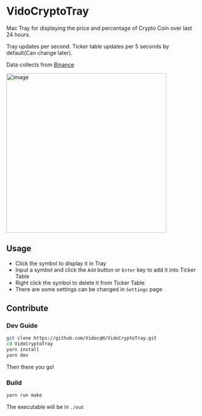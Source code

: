 # VidoCryptoTray

Mac Tray for displaying the price and percentage of Crypto Coin over last 24 hours.

Tray updates per second. Ticker table updates per 5 seconds by default(Can change later).

Data collects from [Binance](https://www.binance.com/)

<img width="419" alt="image" src="https://user-images.githubusercontent.com/16725418/221058366-c9344e12-87c5-4c96-8595-173ea9a12f64.png">

## Usage
+ Click the symbol to display it in Tray
+ Input a symbol and click the `Add` button or `Enter` key to add it into Ticker Table
+ Right click the symbol to delete it from Ticker Table
+ There are some settings can be changed in `Settings` page

## Contribute

### Dev Guide
```bash
git clone https://github.com/VidocqH/VidoCryptoTray.git
cd VidoCryptoTray
yarn install
yarn dev
```
Then there you go!

### Build
```bash
yarn run make
```
The executable will be in `./out`
